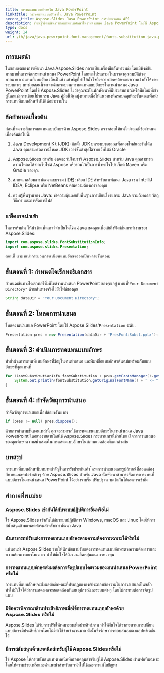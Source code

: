 ```yaml
---
title: การทดแทนแบบอักษรใน Java PowerPoint
linktitle: การทดแทนแบบอักษรใน Java PowerPoint
second_title: Aspose.Slides Java PowerPoint การประมวลผล API
description: เรียนรู้วิธีดำเนินการทดแทนแบบอักษรในงานนำเสนอ Java PowerPoint โดยใช้ Aspose.Slides ปรับปรุงความเข้ากันได้และความสม่ำเสมอได้อย่างง่ายดาย
type: docs
weight: 14
url: /th/java/java-powerpoint-font-management/fonts-substitution-java-powerpoint/
---
```

## การแนะนำ

ในขอบเขตของการพัฒนา Java Aspose.Slides กลายเป็นเครื่องมืออันทรงพลัง โดยมีฟังก์ชันมากมายในการจัดการงานนำเสนอ PowerPoint โดยทางโปรแกรม ในบรรดาคุณสมบัติต่างๆ มากมาย การแทนที่แบบอักษรถือเป็นส่วนสำคัญที่ทำให้มั่นใจถึงความสอดคล้องและความเข้ากันได้ของระบบต่างๆ บทช่วยสอนนี้จะเจาะลึกกระบวนการทดแทนแบบอักษรในงานนำเสนอ Java PowerPoint โดยใช้ Aspose.Slides ไม่ว่าคุณจะเป็นนักพัฒนาที่มีประสบการณ์หรือมือใหม่ที่เข้าสู่โลกแห่งการเขียนโปรแกรม Java คู่มือนี้มีจุดมุ่งหมายเพื่อให้แนวทางที่ครอบคลุมทีละขั้นตอนเพื่อนำการแทนที่แบบอักษรไปใช้ได้อย่างราบรื่น

## ข้อกำหนดเบื้องต้น

ก่อนที่จะเจาะลึกการทดแทนแบบอักษรด้วย Aspose.Slides ตรวจสอบให้แน่ใจว่าคุณมีข้อกำหนดเบื้องต้นต่อไปนี้:

1. Java Development Kit (JDK): ติดตั้ง JDK บนระบบของคุณเพื่อคอมไพล์และรันโค้ด Java คุณสามารถดาวน์โหลด JDK เวอร์ชันล่าสุดได้จากเว็บไซต์ Oracle

2. Aspose.Slides สำหรับ Java: รับไลบรารี Aspose.Slides สำหรับ Java คุณสามารถดาวน์โหลดได้จากเว็บไซต์ Aspose หรือรวมไว้เป็นการพึ่งพาในโปรเจ็กต์ Maven หรือ Gradle ของคุณ

3. สภาพแวดล้อมการพัฒนาแบบรวม (IDE): เลือก IDE สำหรับการพัฒนา Java เช่น IntelliJ IDEA, Eclipse หรือ NetBeans ตามความต้องการของคุณ

4. ความรู้พื้นฐานของ Java: ทำความคุ้นเคยกับพื้นฐานการเขียนโปรแกรม Java รวมถึงคลาส วัตถุ วิธีการ และการจัดการไฟล์

## แพ็คเกจนำเข้า

ในการเริ่มต้น ให้นำเข้าแพ็คเกจที่จำเป็นในโค้ด Java ของคุณเพื่อเข้าถึงฟังก์ชันการทำงานของ Aspose.Slides:

```java
import com.aspose.slides.FontSubstitutionInfo;
import com.aspose.slides.Presentation;
```

ตอนนี้ เรามาแบ่งกระบวนการเปลี่ยนแบบอักษรออกเป็นหลายขั้นตอน:

## ขั้นตอนที่ 1: กำหนดไดเร็กทอรีเอกสาร

 กำหนดเส้นทางไดเรกทอรีซึ่งมีไฟล์งานนำเสนอ PowerPoint ของคุณอยู่ แทนที่`"Your Document Directory"` ด้วยเส้นทางจริงไปยังไฟล์ของคุณ

```java
String dataDir = "Your Document Directory";
```

## ขั้นตอนที่ 2: โหลดการนำเสนอ

 โหลดงานนำเสนอ PowerPoint โดยใช้ Aspose.Slides'`Presentation` ระดับ.

```java
Presentation pres = new Presentation(dataDir + "PresFontsSubst.pptx");
```

## ขั้นตอนที่ 3: ดำเนินการทดแทนแบบอักษร

ทำซ้ำผ่านการแทนที่แบบอักษรที่มีอยู่ในงานนำเสนอ และพิมพ์ชื่อแบบอักษรต้นฉบับพร้อมกับแบบอักษรที่ถูกแทนที่

```java
for (FontSubstitutionInfo fontSubstitution : pres.getFontsManager().getSubstitutions()) {
    System.out.println(fontSubstitution.getOriginalFontName() + " -> " + fontSubstitution.getSubstitutedFontName());
}
```

## ขั้นตอนที่ 4: กำจัดวัตถุการนำเสนอ

กำจัดวัตถุการนำเสนอเพื่อปล่อยทรัพยากร

```java
if (pres != null) pres.dispose();
```

ด้วยการทำตามขั้นตอนเหล่านี้ คุณจะสามารถใช้การทดแทนแบบอักษรในงานนำเสนอ Java PowerPoint ได้อย่างง่ายดายโดยใช้ Aspose.Slides กระบวนการนี้ช่วยให้แน่ใจว่าการนำเสนอของคุณรักษาความสม่ำเสมอในการแสดงแบบอักษรในสภาพแวดล้อมที่แตกต่างกัน

## บทสรุป

การแทนที่แบบอักษรมีบทบาทสำคัญในการรับประกันเค้าโครงการนำเสนอและรูปลักษณ์ที่สอดคล้องกันบนแพลตฟอร์มต่างๆ ด้วย Aspose.Slides สำหรับ Java นักพัฒนาสามารถจัดการการแทนที่แบบอักษรในงานนำเสนอ PowerPoint ได้อย่างราบรื่น ปรับปรุงความเข้ากันได้และการเข้าถึง

## คำถามที่พบบ่อย

### Aspose.Slides เข้ากันได้กับระบบปฏิบัติการอื่นหรือไม่
ใช่ Aspose.Slides เข้ากันได้กับระบบปฏิบัติการ Windows, macOS และ Linux โดยให้การสนับสนุนข้ามแพลตฟอร์มสำหรับการพัฒนา Java

### ฉันสามารถปรับแต่งการทดแทนแบบอักษรตามความต้องการเฉพาะได้หรือไม่
แน่นอนว่า Aspose.Slides ช่วยให้นักพัฒนาปรับแต่งการทดแทนแบบอักษรตามความต้องการและความต้องการของโครงการ ทำให้มั่นใจได้ถึงความยืดหยุ่นและการควบคุม

### การทดแทนแบบอักษรส่งผลต่อการจัดรูปแบบโดยรวมของงานนำเสนอ PowerPoint หรือไม่
การแทนที่แบบอักษรจะส่งผลต่อลักษณะที่ปรากฏขององค์ประกอบข้อความในการนำเสนอเป็นหลัก ทำให้มั่นใจได้ว่าการแสดงผลจะสอดคล้องกันบนอุปกรณ์และระบบต่างๆ โดยไม่กระทบต่อการจัดรูปแบบ

### มีข้อควรพิจารณาด้านประสิทธิภาพเมื่อใช้การทดแทนแบบอักษรด้วย Aspose.Slides หรือไม่
Aspose.Slides ได้รับการปรับให้เหมาะสมเพื่อประสิทธิภาพ ทำให้มั่นใจได้ว่ากระบวนการเปลี่ยนแบบอักษรมีประสิทธิภาพโดยไม่มีค่าใช้จ่ายจำนวนมาก ดังนั้นจึงรักษาการตอบสนองของแอปพลิเคชันไว้

### มีการสนับสนุนด้านเทคนิคสำหรับผู้ใช้ Aspose.Slides หรือไม่
ใช่ Aspose ให้การสนับสนุนทางเทคนิคที่ครอบคลุมสำหรับผู้ใช้ Aspose.Slides ผ่านฟอรัมเฉพาะ โดยให้ความช่วยเหลือและคำแนะนำสำหรับการนำไปใช้และการแก้ไขปัญหา